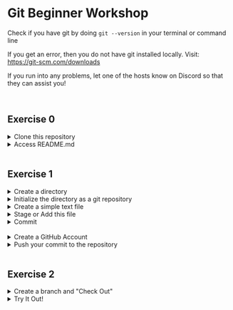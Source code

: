 # Git Beginner Workshop

Check if you have git by doing 
`git --version` in your terminal or command line

If you get an error, then you do not have git installed locally. Visit: https://git-scm.com/downloads

If you run into any problems, let one of the hosts know on Discord so that they can assist you!


<br>

## Exercise 0

<details>
  <summary>Clone this repository</summary>
  
  ```git
    git clone <url>
  ```
  <img src="/findURL.png" alt="image of GitHub Interface" width=800><br>
</details>
<details>
  <summary>Access README.md </summary> 
  <p>
  <ol>
    <li> Change directory into the repository you just finished cloning into
      
  ```unix
    cd GitBeginnerWorkshop
  ```
   </li>
      <li> Look at the list of files and folders in your current directory / path
      <ul>
        <li> Mac:
  
  ```unix
    ls
  ```
  </li>
        <li> Windows: 
  
  ```unix
    dir
  ```
</li>
    </ul>
  </li>
   <li> Access the README file by either
      <ul>
        <li> Mac:
  
  ```unix
    open README.md
  ```
  </li>
        <li> Windows: 
  
  ```unix
    start README.md
  ```
</li>
    </ul>
  </li>
   <li> Finally, leave the repository
  
  ```unix
    cd ../
  ```
  </li>
  </ol>

  </p>
</details>

<br>

## Exercise 1
<details>  <summary>Create a directory</summary>
 
  ```unix
    mkdir <name>
  ```
</details>

<details><summary>Initialize the directory as a git repository</summary> <br>
<ol>
    <li> Change Directory into the new directory you just created
      
  ```unix
    cd <name>
  ```
   </li>
       <li> Initialize the repository
      
  ```git
    git init
  ```
   </li>
 <ol>
</details>
<details><summary>Create a simple text file</summary> <br>
<ol>
    <li> Create the file (example: test.txt or myFile.txt)
      
  ```unix
    nano <name>.txt
  ```
   </li>
       <li> It should have opened a GUI. Write something in it, such as your name.</li>
       <li> When you're satisfied, Exit with Ctrl + X, save the file with Y, then click Enter. **You can test the file by opening it with open <filename> or start <filename>
   </li>
 <ol>
</details>
  <details>  <summary>Stage or Add this file</summary>
 
  ```git
    git add <filename>
  ```
  OR
  ```git
    git add .
  ```
  the period (you can also use -a) stands for all
</details>
  <details>  <summary>Commit</summary>
 
  ```git
    git commmit -m "Put your message here"
  ```
</details>

<br>


<details>  <summary>Create a GitHub Account</summary>
    Go to https://github.com/join
</details>

  <details>  <summary>Push your commit to the repository</summary>
 
  ```git
    git push
  ```
  
 ** You may run into some configuration problems since this is your first time authenticating.
</details>

<br>

## Exercise 2

<details>
  <summary>Create a branch and "Check Out"</summary>
  
  ```git
    git branch <name>
  ```
  OR
  ```git
    git checkout -b <name>
  ```
  The latter will create the branch and then checkout for you, whereas if you do the first version you are only creating the branch and will need to run `git checkout <branchName>` afterwords.
  
</details>
<details>
  <summary>Try It Out!</summary>
  Try <b>Adding</b>, <b>Commiting</b>, then <b>Pushing</b> something onto this branch!
  
  When you're done, go to your github profile to see those changes!
</details>
